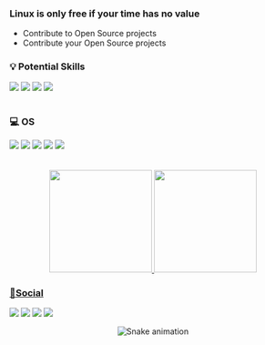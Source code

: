 ### Linux is only free if your time has no value
- Contribute to Open Source projects
- Contribute your Open Source projects

### 💡 Potential Skills
<div align="left">
  <a href="https://archlinux.org/"><img src="https://img.shields.io/badge/Arch_Linux-1793D1?style=for-the-badge&logo=arch-linux&logoColor=white"></a>
  <a href="https://archlinux.org/"><img src="https://img.shields.io/badge/Arch_Linux-1793D1?style=for-the-badge&logo=arch-linux&logoColor=white"></a>
  <a href="https://archlinux.org/"><img src="https://img.shields.io/badge/Arch_Linux-1793D1?style=for-the-badge&logo=arch-linux&logoColor=white"></a>
  <a href="https://archlinux.org/"><img src="https://img.shields.io/badge/Arch_Linux-1793D1?style=for-the-badge&logo=arch-linux&logoColor=white"></a>
</div>
<br>

### 💻 OS
<div align="left">
  <a href="https://archlinux.org/"><img src="https://img.shields.io/badge/Arch_Linux-1793D1?style=for-the-badge&logo=arch-linux&logoColor=white"></a>
  <a href="https://www.debian.org/index.pt.html"><img src="https://img.shields.io/badge/Debian-A81D33?style=for-the-badge&logo=debian&logoColor=white"></a>
  <a href="https://www.microsoft.com/en-us/windows"><img src="https://img.shields.io/badge/Windows-0078D6?style=for-the-badge&logo=windows&logoColor=white"></a>
  <a href="https://www.android.com/"><img src="https://img.shields.io/badge/Android-3DDC84?style=for-the-badge&logo=android&logoColor=white"></a>
  <a align="right" href="https://www.android.com/"><img src="https://img.shields.io/badge/Android-3DDC84?style=for-the-badge&logo=android&logoColor=white"></a>
</div>
<br>
<br>


<div align="center">
  <a href="https://github.com/kanzaky">
  <img height="180em" src="https://github-readme-stats.vercel.app/api?username=kanzaky&show_icons=true&theme=tokyonight&include_all_commits=true&count_private=true"/>
  <img height="180em" src="https://github-readme-stats.vercel.app/api/top-langs/?username=kanzaky&layout=compact&langs_count=7&theme=tokyonight"/>
</div>
  

### 📇Social
<div>
  <a href="https://t.me/KanzakyRak"><img src="https://img.shields.io/badge/Telegram-2CA5E0?style=for-the-badge&logo=telegram&logoColor=white"></a>
  <a href="https://github.com/kanzaky"><img src="https://img.shields.io/badge/GitHub-100000?style=for-the-badge&logo=github&logoColor=white"></a>
  <a href="https://www.reddit.com/user/ShadowKanzaky"><img src="https://img.shields.io/badge/Reddit-FF4500?style=for-the-badge&logo=reddit&logoColor=white"></a>
  <a href="mailto:kanzaky@protonmail.com"><img src="https://img.shields.io/badge/ProtonMail-8B89CC?style=for-the-badge&logo=protonmail&logoColor=white"></a>
</div>
  
  
<div align="center">
  
  ![Snake animation](https://github.com/kanzaky/kanzaky/blob/output/github-contribution-grid-snake.svg)
</div>
